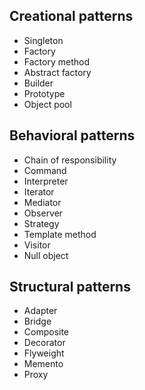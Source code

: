 ## Creational patterns

- Singleton
- Factory
- Factory method
- Abstract factory
- Builder
- Prototype
- Object pool

## Behavioral patterns

- Chain of responsibility
- Command
- Interpreter
- Iterator
- Mediator
- Observer
- Strategy
- Template method
- Visitor
- Null object

## Structural patterns

- Adapter
- Bridge
- Composite
- Decorator
- Flyweight
- Memento
- Proxy